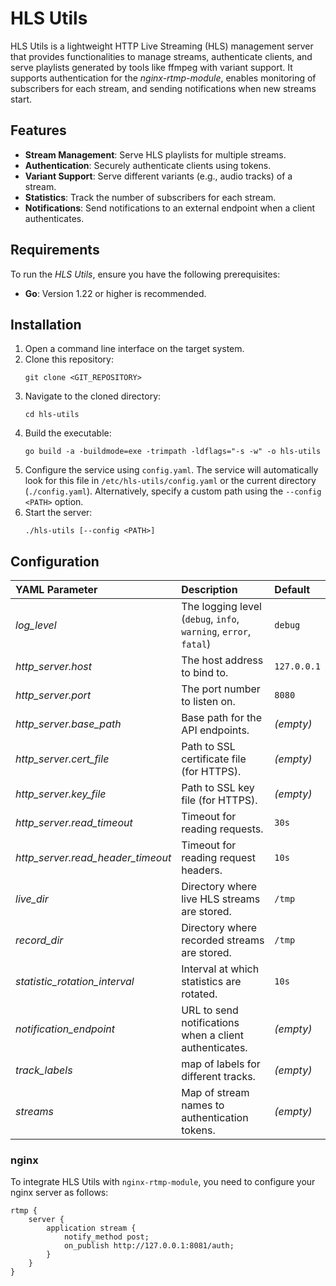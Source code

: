 # HLS Utils

HLS Utils is a lightweight HTTP Live Streaming (HLS) management server that provides functionalities to manage streams,
authenticate clients, and serve playlists generated by tools like ffmpeg with variant support. It supports
authentication for the _nginx-rtmp-module_, enables monitoring of subscribers for each stream, and sending notifications
when new streams start.

## Features

- **Stream Management**: Serve HLS playlists for multiple streams.
- **Authentication**: Securely authenticate clients using tokens.
- **Variant Support**: Serve different variants (e.g., audio tracks) of a stream.
- **Statistics**: Track the number of subscribers for each stream.
- **Notifications**: Send notifications to an external endpoint when a client authenticates.

## Requirements

To run the _HLS Utils_, ensure you have the following prerequisites:

- **Go**: Version 1.22 or higher is recommended.

## Installation

1. Open a command line interface on the target system.
2. Clone this repository:
   ```shell
   git clone <GIT_REPOSITORY>
   ```
3. Navigate to the cloned directory:
   ```shell
   cd hls-utils
   ```
4. Build the executable:
   ```shell
   go build -a -buildmode=exe -trimpath -ldflags="-s -w" -o hls-utils
   ```
5. Configure the service using `config.yaml`.
   The service will automatically look for this file in `/etc/hls-utils/config.yaml`
   or the current directory (`./config.yaml`).
   Alternatively, specify a custom path using the `--config <PATH>` option.
6. Start the server:
   ```shell
   ./hls-utils [--config <PATH>]
   ```

## Configuration

| YAML Parameter                    | Description                                                      | Default     |
|:----------------------------------|:-----------------------------------------------------------------|:------------|
| _log_level_                       | The logging level (`debug`, `info`, `warning`, `error`, `fatal`) | `debug`     |
| _http_server.host_                | The host address to bind to.                                     | `127.0.0.1` |
| _http_server.port_                | The port number to listen on.                                    | `8080`      |
| _http_server.base_path_           | Base path for the API endpoints.                                 | _(empty)_   |
| _http_server.cert_file_           | Path to SSL certificate file (for HTTPS).                        | _(empty)_   |
| _http_server.key_file_            | Path to SSL key file (for HTTPS).                                | _(empty)_   |
| _http_server.read_timeout_        | Timeout for reading requests.                                    | `30s`       |
| _http_server.read_header_timeout_ | Timeout for reading request headers.                             | `10s`       |
| _live_dir_                        | Directory where live HLS streams are stored.                     | `/tmp`      |
| _record_dir_                      | Directory where recorded streams are stored.                     | `/tmp`      |
| _statistic_rotation_interval_     | Interval at which statistics are rotated.                        | `10s`       |
| _notification_endpoint_           | URL to send notifications when a client authenticates.           | _(empty)_   |
| _track_labels_                    | map of labels for different tracks.                              | _(empty)_   |
| _streams_                         | Map of stream names to authentication tokens.                    | _(empty)_   |


### nginx

To integrate HLS Utils with `nginx-rtmp-module`, you need to configure your nginx server as follows:

```
rtmp {
    server {
        application stream {
            notify_method post;
            on_publish http://127.0.0.1:8081/auth;
        }
    }
}
```
